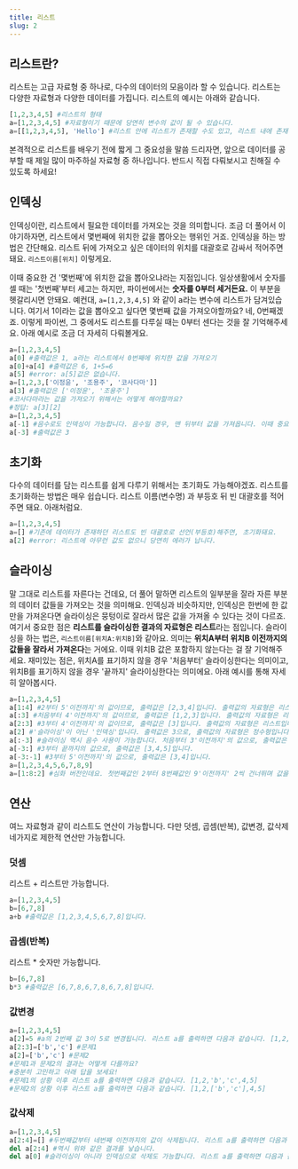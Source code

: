 ```yaml
---
title: 리스트
slug: 2
---
```


## 리스트란?

리스트는 고급 자료형 중 하나로, 다수의 데이터의 모음이라 할 수 있습니다. 리스트는 다양한 자료형과 다양한 데이터를 가집니다. 리스트의 예시는 아래와 같습니다.

```python
[1,2,3,4,5] #리스트의 형태
a=[1,2,3,4,5] #자료형이기 때문에 당연히 변수의 값이 될 수 있습니다.
a=[[1,2,3,4,5], 'Hello'] #리스트 안에 리스트가 존재할 수도 있고, 리스트 내에 존재하는 데이터들은 자료형이 다를 수도 있습니다.
```

본격적으로 리스트를 배우기 전에 짧게 그 중요성을 말씀 드리자면, 앞으로 데이터를 공부할 때 제일 많이 마주하실 자료형 중 하나입니다. 반드시 직접 다뤄보시고 친해질 수 있도록 하세요!

## 인덱싱

인덱싱이란, 리스트에서 필요한 데이터를 가져오는 것을 의미합니다. 조금 더 풀어서 이야기하자면, 리스트에서 몇번째에 위치한 값을 뽑아오는 행위인 거죠. 인덱싱을 하는 방법은 간단해요. 리스트 뒤에 가져오고 싶은 데이터의 위치를 대괄호로 감싸서 적어주면 돼요. `리스트이름[위치]` 이렇게요.

이때 중요한 건 '몇번째'에 위치한 값을 뽑아오냐라는 지점입니다. 일상생활에서 숫자를 셀 때는 '첫번째'부터 세고는 하지만, 파이썬에서는 **숫자를 0부터 세거든요.** 이 부분을 헷갈리시면 안돼요. 예컨대,  `a=[1,2,3,4,5]` 와 같이 a라는 변수에 리스트가 담겨있습니다. 여기서 1이라는 값을 뽑아오고 싶다면 몇번째 값을 가져오야할까요? 네, 0번째겠죠. 이렇게 파이썬, 그 중에서도 리스트를 다루실 때는 0부터 센다는 것을 잘 기억해주세요. 아래 예시로 조금 더 자세히 다뤄볼게요.

```python
a=[1,2,3,4,5]
a[0] #출력값은 1, a라는 리스트에서 0번째에 위치한 값을 가져오기
a[0]+a[4] #출력값은 6, 1+5=6
a[5] #error: a[5]값은 없습니다.
a=[1,2,3,['이정윤', '조용주', '코사다마']]
a[3] #출력값은 ['이정윤', '조용주']
#코사다마라는 값을 가져오기 위해서는 어떻게 해야할까요?
#정답: a[3][2]
a=[1,2,3,4,5]
a[-1] #음수로도 인덱싱이 가능합니다. 음수일 경우, 맨 뒤부터 값을 가져옵니다. 이때 중요한 점은 a[0]값은 변함이 없다는 점입니다. 즉 리스트명[-1]은 리스트의 마지막 값입니다. 따라서 a[-1]의 값은 5입니다.
a[-3] #출력값은 3
```

## 초기화

다수의 데이터를 담는 리스트를 쉽게 다루기 위해서는 초기화도 가능해야겠죠. 리스트를 초기화하는 방법은 매우 쉽습니다. 리스트 이름(변수명) 과 부등호 뒤 빈 대괄호를 적어주면 돼요. 아래처럼요.

```python
a=[1,2,3,4,5]
a=[] #기존에 데이터가 존재하던 리스트도 빈 대괄호로 선언(부등호)해주면, 초기화돼요.
a[2] #error: 리스트에 아무런 값도 없으니 당연히 에러가 납니다.
```

## 슬라이싱

말 그대로 리스트를 자른다는 건데요, 더 풀어 말하면 리스트의 일부분을 잘라 자른 부분의 데이터 값들을 가져오는 것을 의미해요. 인덱싱과 비슷하지만, 인덱싱은 한번에 한 값만을 가져온다면 슬라이싱은 뭉텅이로 잘라서 많은 값을 가져올 수 있다는 것이 다르죠. 여기서 중요한 점은 **리스트를 슬라이싱한 결과의 자료형은 리스트**라는 점입니다. 슬라이싱을 하는 법은, `리스트이름[위치A:위치B]`와 같아요. 의미는 **위치A부터 위치B 이전까지의 값들을 잘라서 가져온다**는 거에요. 이때 위치B 값은 포함하지 않는다는 걸 잘 기억해주세요. 재미있는 점은, 위치A를 표기하지 않을 경우 '처음부터' 슬라이싱한다는 의미이고, 위치B를 표기하지 않을 경우 '끝까지' 슬라이싱한다는 의미에요. 아래 예시를 통해 자세히 알아봅시다.

```python
a=[1,2,3,4,5]
a[1:4] #2부터 5'이전까지'의 값이므로, 출력값은 [2,3,4]입니다. 출력값의 자료형은 리스트입니다.
a[:3] #처음부터 4'이전까지'의 값이므로, 출력값은 [1,2,3]입니다. 출력값의 자료형은 리스트입니다.
a[2:3] #3부터 4'이전까지'의 값이므로, 출력값은 [3]입니다. 출력값의 자료형은 리스트입니다.
a[2] #'슬라이싱'이 아닌 '인덱싱'입니다. 출력값은 3으로, 출력값의 자료형은 정수형입니다. 헷갈리지 마세요!
a[:-3] #슬라이싱 역시 음수 사용이 가능합니다. 처음부터 3'이전까지'의 값으로, 출력값은 [1,2]입니다.
a[-3:] #3부터 끝까지의 값으로, 출력값은 [3,4,5]입니다.
a[-3:-1] #3부터 5'이전까지'의 값으로, 출력값은 [3,4]입니다.
a=[1,2,3,4,5,6,7,8,9]
a=[1:8:2] #심화 버전인데요. 첫번째값인 2부터 8번째값인 9'이전까지' 2씩 건너뛰며 값을 가져온다는 의미입니다. [시작숫자:끝숫자:건너뛰는간격]인거죠. 출력값은 [2,4,6,8]입니다.
```

## 연산

여느 자료형과 같이 리스트도 연산이 가능합니다. 다만 덧셈, 곱셈(반복), 값변경, 값삭제 네가지로 제한적 연산만 가능합니다.

### 덧셈

리스트 + 리스트만 가능합니다.

```python
a=[1,2,3,4,5]
b=[6,7,8]
a+b #출력값은 [1,2,3,4,5,6,7,8]입니다.
```

### 곱셈(반복)

리스트 * 숫자만 가능합니다.

```python
b=[6,7,8]
b*3 #출력값은 [6,7,8,6,7,8,6,7,8]입니다.
```

### 값변경

```python
a=[1,2,3,4,5]
a[2]=5 #a의 2번째 값 3이 5로 변경됩니다. 리스트 a를 출력하면 다음과 같습니다. [1,2,5,4,5]
a[2:3]=['b','c'] #문제1
a[2]=['b','c'] #문제2
#문제1과 문제2의 결과는 어떻게 다를까요?
#충분히 고민하고 아래 답을 보세요!
#문제1의 상황 이후 리스트 a를 출력하면 다음과 같습니다. [1,2,'b','c',4,5]
#문제2의 상황 이후 리스트 a를 출력하면 다음과 같습니다. [1,2,['b','c'],4,5]
```

### 값삭제

```python
a=[1,2,3,4,5]
a[2:4]=[] #두번째값부터 네번째 이전까지의 값이 삭제됩니다. 리스트 a를 출력하면 다음과 같습니다. [1,2,5]
del a[2:4] #역시 위와 같은 결과를 낳습니다.
del a[0] #슬라이싱이 아니라 인덱싱으로 삭제도 가능합니다. 리스트 a를 출력하면 다음과 같습니다. [2,5]
```

